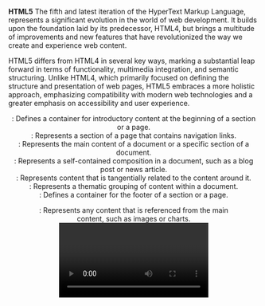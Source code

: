**HTML5**
 The fifth and latest iteration of the HyperText Markup Language, represents a significant evolution in the world of web development. It builds upon the foundation laid by its predecessor, HTML4, but brings a multitude of improvements and new features that have revolutionized the way we create and experience web content.

HTML5 differs from HTML4 in several key ways, marking a substantial leap forward in terms of functionality, multimedia integration, and semantic structuring. Unlike HTML4, which primarily focused on defining the structure and presentation of web pages, HTML5 embraces a more holistic approach, emphasizing compatibility with modern web technologies and a greater emphasis on accessibility and user experience.


<header>: Defines a container for introductory content at the beginning of a section or a page.
<nav>: Represents a section of a page that contains navigation links.
<main>: Represents the main content of a document or a specific section of a document.
<article>: Represents a self-contained composition in a document, such as a blog post or news article.
<aside>: Represents content that is tangentially related to the content around it.
<section>: Represents a thematic grouping of content within a document.
<footer>: Defines a container for the footer of a section or a page.
<figure>: Represents any content that is referenced from the main content, such as images or charts.
<video>: Embeds video content in a document, with built-in controls for playback.
<audio>: Embeds audio content in a document, with built-in controls for playback.
<time>: Represents a specific period in time or a range of time and can include a machine-readable datetime attribute.

